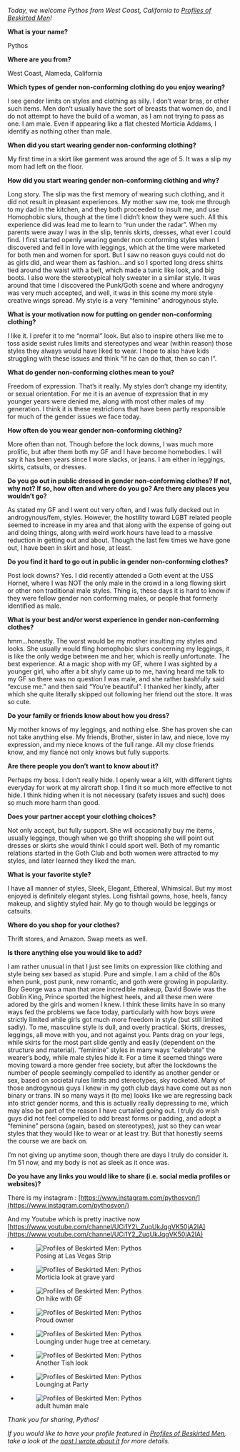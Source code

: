 *Today, we welcome Pythos from West Coast, California to [Profiles of Beskirted Men](https://www.the-beskirted-man.com/category/profiles-of-beskirted-men/)!*

**What is your name?**

Pythos

**Where are you from?**

West Coast, Alameda, California

**Which types of gender non-conforming clothing do you enjoy wearing?**

I see gender limits on styles and clothing as silly. I don’t wear bras, or other such items. Men don’t usually have the sort of breasts that women do, and I do not attempt to have the build of a woman, as I am not trying to pass as one. I am male. Even if appearing like a flat chested Morticia Addams, I identify as nothing other than male.

**When did you start wearing gender non-conforming clothing?**

My first time in a skirt like garment was around the age of 5. It was a slip my mom had left on the floor.

**How did you start wearing gender non-conforming clothing and why?**

Long story. The slip was the first memory of wearing such clothing, and it did not result in pleasant experiences. My mother saw me, took me through to my dad in the kitchen, and they both proceeded to insult me, and use Homophobic slurs, though at the time I didn’t know they were such. All this experience did was lead me to learn to “run under the radar”. When my parents were away I was in the slip, tennis skirts, dresses, what ever I could find. I first started openly wearing gender non conforming styles when I discovered and fell in love with leggings, which at the time were marketed for both men and women for sport. But I saw no reason guys could not do as girls did, and wear them as fashion…and so I sported long dress shirts tied around the waist with a belt, which made a tunic like look, and big boots. I also wore the stereotypical holy sweater in a similar style. It was around that time I discovered the Punk/Goth scene and where androgyny was very much accepted, and well, it was in this scene my more style creative wings spread. My style is a very “feminine” androgynous style.

**What is your motivation now for putting on gender non-conforming clothing?**

I like it. I prefer it to me “normal” look. But also to inspire others like me to toss aside sexist rules limits and stereotypes and wear (within reason) those styles they always would have liked to wear. I hope to also have kids struggling with these issues and think “if he can do that, then so can I”.

**What do gender non-conforming clothes mean to you?**

Freedom of expression. That’s it really. My styles don’t change my identity, or sexual orientation. For me it is an avenue of expression that in my younger years were denied me, along with most other males of my generation. I think it is these restrictions that have been partly responsible for much of the gender issues we face today.

**How often do you wear gender non-conforming clothing?**

More often than not. Though before the lock downs, I was much more prolific, but after them both my GF and I have become homebodies. I will say it has been years since I wore slacks, or jeans. I am either in leggings, skirts, catsuits, or dresses.

**Do you go out in public dressed in gender non-conforming clothes? If not, why not? If so, how often and where do you go? Are there any places you wouldn’t go?**

As stated my GF and I went out very often, and I was fully decked out in androgynous/fem, styles. However, the hostility toward LGBT related people seemed to increase in my area and that along with the expense of going out and doing things, along with weird work hours have lead to a massive reduction in getting out and about. Though the last few times we have gone out, I have been in skirt and hose, at least.

**Do you find it hard to go out in public in gender non-conforming clothes?**

Post lock downs? Yes. I did recently attended a Goth event at the USS Hornet, where I was NOT the only male in the crowd in a long flowing skirt or other non traditional male styles. Thing is, these days it is hard to know if they were fellow gender non conforming males, or people that formerly identified as male.

**What is your best and/or worst experience in gender non-conforming clothes?**

hmm…honestly. The worst would be my mother insulting my styles and looks. She usually would fling homophobic slurs concerning my leggings, it is like the only wedge between me and her, which is really unfortunate. The best experience. At a magic shop with my GF, where I was sighted by a younger girl, who after a bit shyly came up to me, having heard me talk to my GF so there was no question I was male, and she rather bashfully said “excuse me.” and then said “You’re beautiful”. I thanked her kindly, after which she quite literally skipped out following her friend out the store. It was so cute.

**Do your family or friends know about how you dress?**

My mother knows of my leggings, and nothing else. She has proven she can not take anything else. My friends, Brother, sister in law, and niece, love my expression, and my niece knows of the full range. All my close friends know, and my fiancé not only knows but fully supports.

**Are there people you don’t want to know about it?**

Perhaps my boss. I don’t really hide. I openly wear a kilt, with different tights everyday for work at my aircraft shop. I find it so much more effective to not hide. I think hiding when it is not necessary (safety issues and such) does so much more harm than good.

**Does your partner accept your clothing choices?**

Not only accept, but fully support. She will occasionally buy me items, usually leggings, though when we go thrift shopping she will point out dresses or skirts she would think I could sport well. Both of my romantic relations started in the Goth Club and both women were attracted to my styles, and later learned they liked the man.

**What is your favorite style?**

I have all manner of styles, Sleek, Elegant, Ethereal, Whimsical. But my most enjoyed is definitely elegant styles. Long fishtail gowns, hose, heels, fancy makeup, and slightly styled hair. My go to though would be leggings or catsuits.

**Where do you shop for your clothes?**

Thrift stores, and Amazon. Swap meets as well.

**Is there anything else you would like to add?**

I am rather unusual in that I just see limits on expression like clothing and style being sex based as stupid. Pure and simple. I am a child of the 80s when punk, post punk, new romantic, and goth were growing in popularity. Boy George was a man that wore incredible makeup, David Bowie was the Goblin King, Prince sported the highest heels, and all these men were adored by the girls and women I knew. I think these limits have in so many ways fed the problems we face today, particularly with how boys were strictly limited while girls got much more freedom in style (but still limited sadly). To me, masculine style is dull, and overly practical. Skirts, dresses, leggings, all move with you, and not against you. Pants drag on your legs, while skirts for the most part slide gently and easily (dependent on the structure and material). “feminine” styles in many ways “celebrate” the wearer’s body, while male styles hide it. For a time it seemed things were moving toward a more gender free society, but after the lockdowns the number of people seemingly compelled to identify as another gender or sex, based on societal rules limits and stereotypes, sky rocketed. Many of those androgynous guys I knew in my goth club days have come out as non binary or trans. IN so many ways it (to me) looks like we are regressing back into strict gender norms, and this is actually really depressing to me, which may also be part of the reason I have curtailed going out. I truly do wish guys did not feel compelled to add breast forms or padding, and adopt a “feminine” persona (again, based on stereotypes), just so they can wear styles that they would like to wear or at least try. But that honestly seems the course we are back on.

I’m not giving up anytime soon, though there are days I truly do consider it. I’m 51 now, and my body is not as sleek as it once was.

**Do you have any links you would like to share (i.e. social media profiles or websites)?**

There is my instagram : [https://www.instagram.com/pythosvon/](https://www.instagram.com/pythosvon/)

And my Youtube which is pretty inactive now [https://www.youtube.com/channel/UCi1Y2\_ZuqUkJqgVK50jA2lA](https://www.youtube.com/channel/UCi1Y2_ZuqUkJqgVK50jA2lA)

-   <figure><img loading="lazy" decoding="async" alt="Profiles of Beskirted Men: Pythos" data-id="3870" src="Posing-at-Las-Vegas-Strip.jpg"><figcaption>Posing at Las Vegas Strip</figcaption></figure>
    
-   <figure><img loading="lazy" decoding="async" alt="Profiles of Beskirted Men: Pythos" data-id="3871" src="Morticia-look-at-grave-yard.jpg"><figcaption>Morticia look at grave yard</figcaption></figure>
    
-   <figure><img loading="lazy" decoding="async" alt="Profiles of Beskirted Men: Pythos" data-id="3869" src="On-hike-with-GF.jpg"><figcaption>On hike with GF</figcaption></figure>
    
-   <figure><img loading="lazy" decoding="async" alt="Profiles of Beskirted Men: Pythos" data-id="3872" src="Proud-owner.jpg"><figcaption>Proud owner</figcaption></figure>
    
-   <figure><img loading="lazy" decoding="async" alt="Profiles of Beskirted Men: Pythos" data-id="3868" src="Lounging-under-huge-tree-at-cemetary.jpg"><figcaption>Lounging under huge tree at cemetary.</figcaption></figure>
    
-   <figure><img loading="lazy" decoding="async" alt="Profiles of Beskirted Men: Pythos" data-id="3867" src="Another-Tish-look.jpg"><figcaption>Another Tish look</figcaption></figure>
    
-   <figure><img loading="lazy" decoding="async" alt="Profiles of Beskirted Men: Pythos" data-id="3873" src="Lounging-at-Party.jpg"><figcaption>Lounging at Party</figcaption></figure>
    
-   <figure><img loading="lazy" decoding="async" alt="Profiles of Beskirted Men: Pythos" data-id="3866" src="adult-human-male.jpg"><figcaption>adult human male</figcaption></figure>
    

*Thank you for sharing, Pythos!*

*If you would like to have your profile featured in [Profiles of Beskirted Men](https://www.the-beskirted-man.com/category/profiles-of-beskirted-men/), take a look at the [post I wrote about it](https://www.the-beskirted-man.com/profiles-of-beskirted-men/profiles-of-beskirted-men/) for more details.*